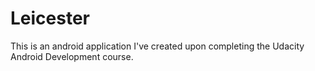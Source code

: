 # Leicester
This is an android application I've created upon completing the Udacity Android Development course.
